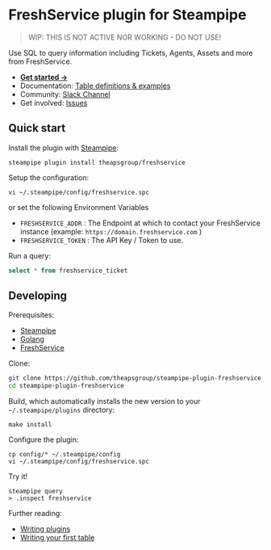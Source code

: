 # FreshService plugin for Steampipe

> WIP: THIS IS NOT ACTIVE NOR WORKING - DO NOT USE!

Use SQL to query information including Tickets, Agents, Assets and more from FreshService.

- **[Get started →](https://hub.steampipe.io/plugins/theapsgroup/freshservice)**
- Documentation: [Table definitions & examples](https://hub.steampipe.io/plugins/theapsgroup/freshservice/tables)
- Community: [Slack Channel](https://join.slack.com/t/steampipe/shared_invite/zt-oij778tv-lYyRTWOTMQYBVAbtPSWs3g)
- Get involved: [Issues](https://github.com/theapsgroup/steampipe-plugin-freshservice/issues)

## Quick start

Install the plugin with [Steampipe](https://steampipe.io):

```shell
steampipe plugin install theapsgroup/freshservice
```

Setup the configuration:

```shell
vi ~/.steampipe/config/freshservice.spc
```

or set the following Environment Variables

- `FRESHSERVICE_ADDR` : The Endpoint at which to contact your FreshService instance (example: `https://domain.freshservice.com` )
- `FRESHSERVICE_TOKEN` : The API Key / Token to use.

Run a query:

```sql
select * from freshservice_ticket
```

## Developing

Prerequisites:

- [Steampipe](https://steampipe.io/downloads)
- [Golang](https://golang.org/doc/install)
- [FreshService](https://freshservice.com/)

Clone:

```sh
git clone https://github.com/theapsgroup/steampipe-plugin-freshservice.git
cd steampipe-plugin-freshservice
```

Build, which automatically installs the new version to your `~/.steampipe/plugins` directory:

```shell
make install
```

Configure the plugin:

```
cp config/* ~/.steampipe/config
vi ~/.steampipe/config/freshservice.spc
```

Try it!

```
steampipe query
> .inspect freshservice
```

Further reading:

- [Writing plugins](https://steampipe.io/docs/develop/writing-plugins)
- [Writing your first table](https://steampipe.io/docs/develop/writing-your-first-table)
